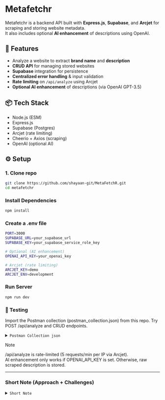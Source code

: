 # Metafetchr

Metafetchr is a backend API built with **Express.js**, **Supabase**, and **Arcjet** for scraping and storing website metadata.  
It also includes optional **AI enhancement** of descriptions using OpenAI.

## 🚀 Features
- Analyze a website to extract **brand name** and **description**
- **CRUD API** for managing stored websites
- **Supabase** integration for persistence
- **Centralized error handling** & input validation
- **Rate limiting** on `/api/analyze` using Arcjet
- **Optional AI enhancement** of descriptions (via OpenAI GPT-3.5)

## 📦 Tech Stack
- Node.js (ESM)
- Express.js
- Supabase (Postgres)
- Arcjet (rate limiting)
- Cheerio + Axios (scraping)
- OpenAI (optional AI)

## ⚙️ Setup

### 1. Clone repo

```bash
git clone https://github.com/shayaan-git/MetaFetchR.git
cd metafetchr
```

### Install Dependencies

```bash
npm install
```

### Create a .env file

```bash
PORT=3000
SUPABASE_URL=your_supabase_url
SUPABASE_KEY=your_supabase_service_role_key

# Optional (AI enhancement)
OPENAI_API_KEY=your_openai_key

# Arcjet (rate limiting)
ARCJET_KEY=demo
ARCJET_ENV=development
```

### Run Server

```bash
npm run dev
```

### 🧪 Testing
Import the Postman collection (postman_collection.json) from this repo.
Try POST /api/analyze and CRUD endpoints.

<details>
<summary><code>Postman Collection json</code></summary>
👉🏻 Export a collection with:

```json
{
    POST /api/analyze
    GET /api/websites
    GET /api/websites/:id
    POST /api/websites
    PUT /api/websites/:id
    DELETE /api/websites/:id
}
```

### 📡 API Endpoints

- Analyze website

`POST /api/analyze`
`Content-Type: application/json`

- Request Body

`{ "url": "https://example.com" }`

- Response
```json
{
  "success": true,
  "aiEnhanced": false,
  "data": {
    "id": "uuid",
    "url": "https://example.com",
    "brand_name": "Example Domain",
    "description": "This domain is for use in illustrative examples...",
    "created_at": "2025-09-05T12:34:56Z"
  }
}
```
</details>

> [!NOTE]  
> /api/analyze is rate-limited (5 requests/min per IP via Arcjet).  
> AI enhancement only works if OPENAI_API_KEY is set. Otherwise, raw scraped description is stored.

---
### Short Note (Approach + Challenges)
<details>
  <summary><code>Short Note</code></summary>
  
```markdown
## 📄 Short Note

### Approach
I started by scaffolding an Express.js project with modern ES modules.  
Supabase was used as the database for storing website metadata.  
I created RESTful CRUD endpoints and an `/api/analyze` endpoint that scrapes a site’s title and description using Axios + Cheerio.  

Error handling and input validation were centralized in middleware.  
To prevent abuse, I integrated Arcjet for rate limiting (5 requests/minute on `/api/analyze`).  
As a bonus, I added optional AI enhancement of descriptions using OpenAI GPT-3.5.  

### Challenges
- **Scraping**: Many sites block bots or serve minimal metadata. I handled this by falling back to `<title>` and `meta[name=description]`.  
- **AI**: Initially I tried Puter’s free GPT-5 Nano but it was blocked server-side. I reverted to OpenAI with a safe fallback to scraped text.  
- **Rate limiting**: Arcjet required proper IP detection and `ARCJET_ENV=development` in dev mode to avoid warnings.  
- **UUID handling**: Supabase enforces UUID format, so I had to validate IDs to prevent runtime errors.  

Overall, the project demonstrates clean backend architecture, error resilience, and optional feature integration.
```
</details>
